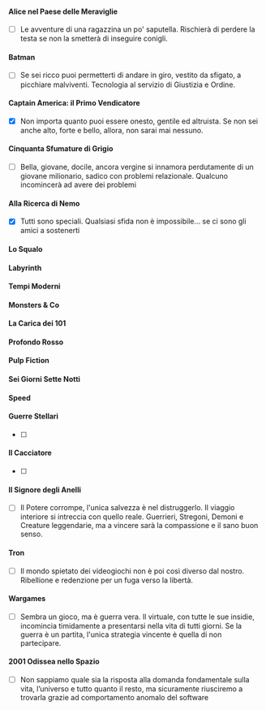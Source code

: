 #### Alice nel Paese delle Meraviglie
- [ ] Le avventure di una ragazzina un po' saputella. Rischierà di perdere la testa se non la smetterà di inseguire conigli.

#### Batman
- [ ] Se sei ricco puoi permetterti di andare in giro, vestito da sfigato, a picchiare malviventi. Tecnologia al servizio di Giustizia e Ordine.

#### Captain America: il Primo Vendicatore
- [x] Non importa quanto puoi essere onesto, gentile ed altruista. Se non sei anche alto, forte e bello, allora, non sarai mai nessuno.

#### Cinquanta Sfumature di Grigio
- [ ] Bella, giovane, docile, ancora vergine si innamora perdutamente di un giovane milionario, sadico con problemi relazionale. Qualcuno incomincerà ad avere dei problemi

#### Alla Ricerca di Nemo
- [x] Tutti sono speciali. Qualsiasi sfida non è impossibile... se ci sono gli amici a sostenerti


#### Lo Squalo


#### Labyrinth

#### Tempi Moderni

#### Monsters & Co


#### La Carica dei 101


#### Profondo Rosso


#### Pulp Fiction


#### Sei Giorni Sette Notti

#### Speed


#### Guerre Stellari
-[ ] 

#### Il Cacciatore
- [ ]

#### Il Signore degli Anelli
- [ ] Il Potere corrompe, l'unica salvezza è nel distruggerlo. Il viaggio interiore si intreccia con quello reale. Guerrieri, Stregoni, Demoni e Creature leggendarie, ma a vincere sarà la compassione e il sano buon senso.

#### Tron
- [ ] Il mondo spietato dei videogiochi non è poi così diverso dal nostro. Ribellione e redenzione per un fuga verso la libertà.

#### Wargames
- [ ] Sembra un gioco, ma è guerra vera. Il virtuale, con tutte le sue insidie, incomincia timidamente a presentarsi nella vita di tutti giorni. Se la guerra è un partita, l'unica strategia vincente è quella di non partecipare.

#### 2001 Odissea nello Spazio
- [ ] Non sappiamo quale sia la risposta alla domanda fondamentale sulla vita, l’universo e tutto quanto il resto, ma sicuramente riusciremo a trovarla grazie ad comportamento anomalo del software
